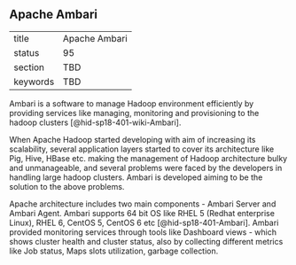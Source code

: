 ## Apache Ambari


|          |               |
| -------- | ------------- |
| title    | Apache Ambari |
| status   | 95            |
| section  | TBD           |
| keywords | TBD           |



Ambari is a software to manage Hadoop environment efficiently by
providing services like managing, monitoring and provisioning to the
hadoop clusters [@hid-sp18-401-wiki-Ambari].

When Apache Hadoop started developing with aim of increasing its
scalability, several application layers started to cover its
architecture like Pig, Hive, HBase etc. making the management of Hadoop
architecture bulky and unmanageable, and several problems were faced by
the developers in handling large hadoop clusters. Ambari is developed
aiming to be the solution to the above problems.

Apache architecture includes two main components - Ambari Server and
Ambari Agent. Ambari supports 64 bit OS like RHEL 5 (Redhat enterprise
Linux), RHEL 6, CentOS 5, CentOS 6 etc [@hid-sp18-401-Ambari]. Ambari
provided monitoring services through tools like Dashboard views - which
shows cluster health and cluster status, also by collecting different
metrics like Job status, Maps slots utilization, garbage collection.
